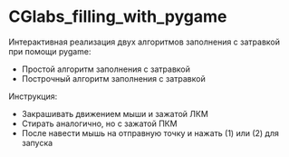 # CGlabs_filling_with_pygame
Интерактивная реализация двух алгоритмов заполнения с затравкой при помощи pygame:
* Простой алгоритм заполнения с затравкой
* Построчный алгоритм заполнения с затравкой

Инструкция:
* Закрашивать движением мыши и зажатой ЛКМ
* Стирать аналогично, но с зажатой ПКМ
* После навести мышь на отправную точку и нажать (1) или (2) для запуска
